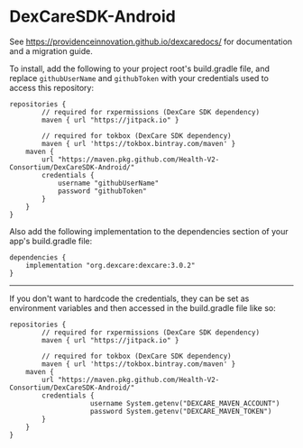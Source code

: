 # DexCareSDK-Android

See https://providenceinnovation.github.io/dexcaredocs/ for documentation and a migration guide.

To install, add the following to your project root's build.gradle file, and replace `githubUserName` and `githubToken` with your credentials used to access this repository:
```
repositories {
        // required for rxpermissions (DexCare SDK dependency)
        maven { url "https://jitpack.io" }

        // required for tokbox (DexCare SDK dependency)
        maven { url 'https://tokbox.bintray.com/maven' }
	maven {
		url "https://maven.pkg.github.com/Health-V2-Consortium/DexCareSDK-Android/"
		credentials {
			username "githubUserName"
			password "githubToken"
		}
	}
}
```

Also add the following implementation to the dependencies section of your app's build.gradle file:
```
dependencies {
	implementation "org.dexcare:dexcare:3.0.2"
}
```
___
If you don't want to hardcode the credentials, they can be set as environment variables and then accessed in the build.gradle file like so:

```
repositories {
        // required for rxpermissions (DexCare SDK dependency)
        maven { url "https://jitpack.io" }

        // required for tokbox (DexCare SDK dependency)
        maven { url 'https://tokbox.bintray.com/maven' }
	maven {
		url "https://maven.pkg.github.com/Health-V2-Consortium/DexCareSDK-Android/"
		credentials {
                	username System.getenv("DEXCARE_MAVEN_ACCOUNT")
                	password System.getenv("DEXCARE_MAVEN_TOKEN")
		}
	}
}
```
